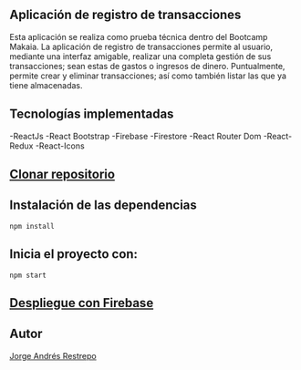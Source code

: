 ## Aplicación de registro de transacciones

Esta aplicación se realiza como prueba técnica dentro del Bootcamp Makaia.
La aplicación de registro de transacciones permite al usuario, mediante una interfaz amigable, realizar una completa gestión de sus transacciones; sean estas de gastos o ingresos de dinero. Puntualmente, permite crear y eliminar transacciones; así como también listar las que ya tiene almacenadas.

## Tecnologías implementadas

-ReactJs
-React Bootstrap
-Firebase
-Firestore
-React Router Dom
-React-Redux
-React-Icons

## [Clonar repositorio](https://github.com/JorgeARA/prueba-tecnica-makaia.git)

## Instalación de las dependencias
`npm install`

## Inicia el proyecto con:
`npm start`

## [Despliegue con Firebase](https://prueba-tecnica-makaia.web.app/login)

## Autor
[Jorge Andrés Restrepo](https://github.com/JorgeARA) 